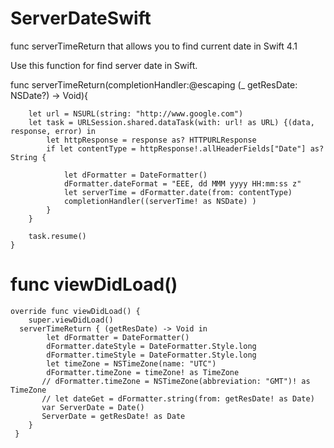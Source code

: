 # ServerDateSwift
func serverTimeReturn  that allows you to  find current date in Swift 4.1

Use this function for find server date in Swift.

func serverTimeReturn(completionHandler:@escaping (_ getResDate: NSDate?) -> Void){
        
        let url = NSURL(string: "http://www.google.com")
        let task = URLSession.shared.dataTask(with: url! as URL) {(data, response, error) in
            let httpResponse = response as? HTTPURLResponse
            if let contentType = httpResponse!.allHeaderFields["Date"] as? String {
                
                let dFormatter = DateFormatter()
                dFormatter.dateFormat = "EEE, dd MMM yyyy HH:mm:ss z"
                let serverTime = dFormatter.date(from: contentType)
                completionHandler((serverTime! as NSDate) )
            }
        }
        
        task.resume()
    }
    
   # func viewDidLoad() 
    override func viewDidLoad() {
        super.viewDidLoad()
      serverTimeReturn { (getResDate) -> Void in
            let dFormatter = DateFormatter()
            dFormatter.dateStyle = DateFormatter.Style.long
            dFormatter.timeStyle = DateFormatter.Style.long
            let timeZone = NSTimeZone(name: "UTC")
            dFormatter.timeZone = timeZone! as TimeZone
           // dFormatter.timeZone = NSTimeZone(abbreviation: "GMT")! as TimeZone
           // let dateGet = dFormatter.string(from: getResDate! as Date)
           var ServerDate = Date() 
           ServerDate = getResDate! as Date
        }
     }
